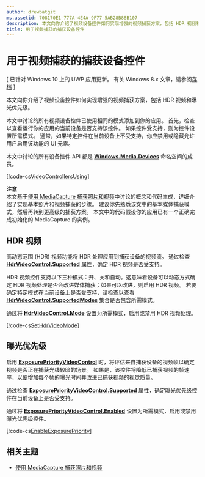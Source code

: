 ```yaml
---
author: drewbatgit
ms.assetid: 708170E1-777A-4E4A-9F77-5AB28B88B107
description: 本文向你介绍了视频设备控件如何实现增强的视频捕获方案，包括 HDR 视频和曝光优先级。
title: 用于视频捕获的捕获设备控件
---
```


# 用于视频捕获的捕获设备控件

\[ 已针对 Windows 10 上的 UWP 应用更新。 有关 Windows 8.x 文章，请参阅[存档](http://go.microsoft.com/fwlink/p/?linkid=619132) \]


本文向你介绍了视频设备控件如何实现增强的视频捕获方案，包括 HDR 视频和曝光优先级。

本文中讨论的所有视频设备控件已使用相同的模式添加到你的应用。 首先，检查以查看运行你的应用的当前设备是否支持该控件。 如果控件受支持，则为控件设置所需模式。 通常，如果特定控件在当前设备上不受支持，你应禁用或隐藏允许用户启用该功能的 UI 元素。

本文中讨论的所有设备控件 API 都是 [**Windows.Media.Devices**](https://msdn.microsoft.com/library/windows/apps/br206902) 命名空间的成员。

[!code-cs[VideoControllersUsing](./code/BasicMediaCaptureWin10/cs/MainPage.xaml.cs#SnippetVideoControllersUsing)]

**注意**  
本文基于[使用 MediaCapture 捕获照片和视频](capture-photos-and-video-with-mediacapture.md)中讨论的概念和代码生成，详细介绍了实现基本照片和视频捕获的步骤。 建议你先熟悉该文中的基本媒体捕获模式，然后再转到更高级的捕获方案。 本文中的代码假设你的应用已有一个正确完成初始化的 MediaCapture 的实例。

## HDR 视频

高动态范围 (HDR) 视频功能将 HDR 处理应用到捕获设备的视频流。 通过检查 [**HdrVideoControl.Supported**](https://msdn.microsoft.com/library/windows/apps/dn926682) 属性，确定 HDR 视频是否受支持。

HDR 视频控件支持以下三种模式：开、关和自动。这意味着设备可以动态方式确定 HDR 视频处理是否会改进媒体捕获；如果可以改进，则启用 HDR 视频。 若要确定特定模式在当前设备上是否受支持，请检查以查看 [**HdrVideoControl.SupportedModes**](https://msdn.microsoft.com/library/windows/apps/dn926683) 集合是否包含所需模式。

通过将 [**HdrVideoControl.Mode**](https://msdn.microsoft.com/library/windows/apps/dn926681) 设置为所需模式，启用或禁用 HDR 视频处理。

[!code-cs[SetHdrVideoMode](./code/BasicMediaCaptureWin10/cs/MainPage.xaml.cs#SnippetSetHdrVideoMode)]

## 曝光优先级

启用 [**ExposurePriorityVideoControl**](https://msdn.microsoft.com/library/windows/apps/dn926644) 时，将评估来自捕获设备的视频帧以确定视频是否正在捕获光线较暗的场景。 如果是，该控件将降低已捕获视频的帧速率，以便增加每个帧的曝光时间并改进已捕获视频的视觉质量。

通过检查 [**ExposurePriorityVideoControl.Supported**](https://msdn.microsoft.com/library/windows/apps/dn926647) 属性，确定曝光优先级控件在当前设备上是否受支持。

通过将 [**ExposurePriorityVideoControl.Enabled**](https://msdn.microsoft.com/library/windows/apps/dn926646) 设置为所需模式，启用或禁用曝光优先级控件。

[!code-cs[EnableExposurePriority](./code/BasicMediaCaptureWin10/cs/MainPage.xaml.cs#SnippetEnableExposurePriority)]

## 相关主题

* [使用 MediaCapture 捕获照片和视频](capture-photos-and-video-with-mediacapture.md)
 

 






<!--HONumber=May16_HO2-->


